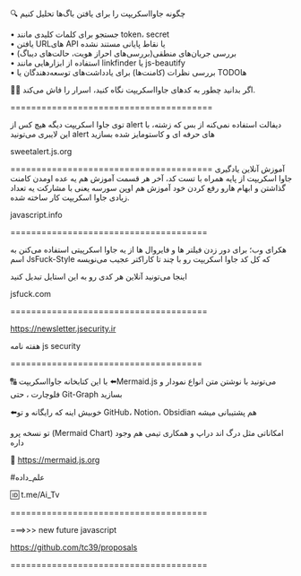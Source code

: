 🔍 چگونه جاوااسکریپت را برای یافتن باگ‌ها تحلیل کنیم

• جستجو برای کلمات کلیدی مانند token، secret  
• یافتن URLهای API یا نقاط پایانی مستند نشده  
• بررسی جریان‌های منطقی(بررسی‌های احراز هویت، حالت‌های دیباگ)  
• استفاده از ابزارهایی مانند linkfinder یا js-beautify  
• بررسی نظرات (کامنت‌ها) برای یادداشت‌های توسعه‌دهندگان یا TODOها  

🕵️‍♂️ اگر بدانید چطور به کدهای جاوااسکریپت نگاه کنید، اسرار را فاش می‌کند.


=======================================

توی جاوا اسکریپت دیگه هیچ کس از alert دیفالت استفاده نمی‌کنه از بس که زشته، با این لایبری می‌تونید alert های حرفه ای و کاستومایز شده بسازید

sweetalert.js.org

=======================================
آموزش آنلاین یادگیری جاوا اسکریپت از پایه همراه با تست کد، آخر هر قسمت آموزش هم یه عده اومدن کامنت گذاشتن و ابهام هارو رفع کردن 
خود آموزش هم اوپن سورسه یعنی با مشارکت یه تعداد زیادی جاوا اسکریپت کار ساخته شده.

javascript.info

======================================

هکرای وب؛ برای دور زدن فیلتر ها و فایروال ها از یه جاوا اسکرپیتی استفاده می‌کنن به اسم J‌sF‌‌u‌c‌‌k-Style که کل کد جاوا اسکریپت رو با چند تا کاراکتر عجیب می‌نویسه

اینجا می‌تونید آنلاین هر کدی رو به این استایل تبدیل کنید

jsfuck.com


======================================

https://newsletter.jsecurity.ir

هفته نامه js security 

=====================================

🔠 با  این کتابخانه جاوااسکریپت  ⬅️Mermaid.js می‌تونید با نوشتن متن انواع نمودار و فلوچارت ، حتی Git-Graph بسازید 

⬅️خوبیش اینه که رایگانه و تو GitHub، Notion، Obsidian هم پشتیبانی میشه

تو نسخه پرو (Mermaid Chart) امکاناتی مثل درگ اند دراپ و همکاری تیمی هم وجود داره

🔗 https://mermaid.js.org

#علم_داده

 🆔 t.me/Ai_Tv

 ======================================

===>>> new future javascript 

https://github.com/tc39/proposals
 
======================================
